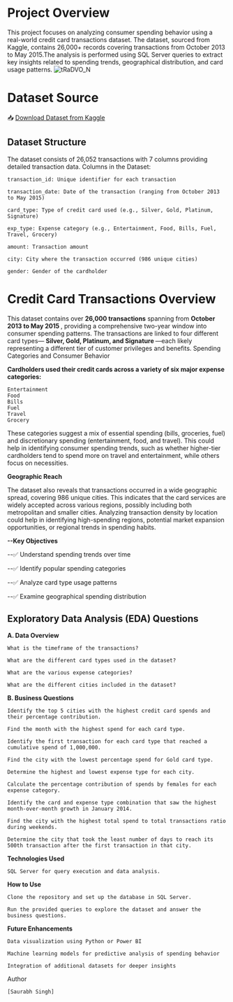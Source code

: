 # Project Overview

This project focuses on analyzing consumer spending behavior using a real-world credit card transactions dataset. The dataset, sourced from Kaggle, contains 26,000+ records covering transactions from October 2013 to May 2015.The analysis is performed using SQL Server queries to extract key insights related to spending trends, geographical distribution, and card usage patterns.
![tRaDVO_N](https://github.com/user-attachments/assets/f917d7e3-0bf6-4d6c-aca5-c0f76bab0b80)



# Dataset Source

📥 [Download Dataset from Kaggle](https://www.kaggle.com/datasets/thedevastator/analyzing-credit-card-spending-habits-in-india)

## Dataset Structure

The dataset consists of 26,052 transactions with 7 columns providing detailed transaction data.
Columns in the Dataset:

    transaction_id: Unique identifier for each transaction

    transaction_date: Date of the transaction (ranging from October 2013 to May 2015)

    card_type: Type of credit card used (e.g., Silver, Gold, Platinum, Signature)

    exp_type: Expense category (e.g., Entertainment, Food, Bills, Fuel, Travel, Grocery)

    amount: Transaction amount

    city: City where the transaction occurred (986 unique cities)

    gender: Gender of the cardholder
    
# Credit Card Transactions Overview

This dataset contains over <b>26,000 transactions</b> spanning from <b> October 2013 to May 2015 </b>, providing a comprehensive two-year window into consumer spending patterns.
The transactions are linked to four different card types— <b>Silver, Gold, Platinum, and Signature </b>—each likely representing a different tier of customer privileges and benefits.
Spending Categories and Consumer Behavior

<b>Cardholders used their credit cards across a variety of six major expense categories:</b>

    Entertainment
    Food
    Bills
    Fuel
    Travel
    Grocery

These categories suggest a mix of essential spending (bills, groceries, fuel) and discretionary spending (entertainment, food, and travel). This could help in identifying consumer spending trends, such as whether higher-tier cardholders tend to spend more on travel and entertainment, while others focus on necessities.

<b>Geographic Reach</b>

The dataset also reveals that transactions occurred in a wide geographic spread, covering 986 unique cities. This indicates that the card services are widely accepted across various regions, possibly including both metropolitan and smaller cities. Analyzing transaction density by location could help in identifying high-spending regions, potential market expansion opportunities, or regional trends in spending habits.

<b>--Key Objectives </b>

--✅ Understand spending trends over time

--✅ Identify popular spending categories

--✅ Analyze card type usage patterns

--✅ Examine geographical spending distribution



## Exploratory Data Analysis (EDA) Questions

<b>A. Data Overview</b>

    What is the timeframe of the transactions?

    What are the different card types used in the dataset?

    What are the various expense categories?

    What are the different cities included in the dataset?
    

<b>B. Business Questions </b>

    Identify the top 5 cities with the highest credit card spends and their percentage contribution.

    Find the month with the highest spend for each card type.

    Identify the first transaction for each card type that reached a cumulative spend of 1,000,000.

    Find the city with the lowest percentage spend for Gold card type.

    Determine the highest and lowest expense type for each city.

    Calculate the percentage contribution of spends by females for each expense category.

    Identify the card and expense type combination that saw the highest month-over-month growth in January 2014.

    Find the city with the highest total spend to total transactions ratio during weekends.

    Determine the city that took the least number of days to reach its 500th transaction after the first transaction in that city.
    

<b>Technologies Used</b>

    SQL Server for query execution and data analysis.
    

<b>How to Use</b>

    Clone the repository and set up the database in SQL Server.

    Run the provided queries to explore the dataset and answer the business questions.
    


<b>Future Enhancements</b>

    Data visualization using Python or Power BI

    Machine learning models for predictive analysis of spending behavior

    Integration of additional datasets for deeper insights

Author

    [Saurabh Singh]





